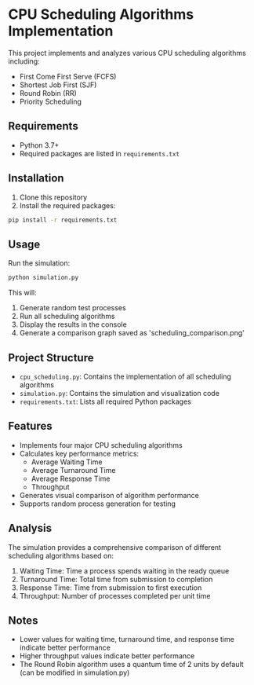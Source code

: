 # CPU Scheduling Algorithms Implementation

This project implements and analyzes various CPU scheduling algorithms including:
- First Come First Serve (FCFS)
- Shortest Job First (SJF)
- Round Robin (RR)
- Priority Scheduling

## Requirements

- Python 3.7+
- Required packages are listed in `requirements.txt`

## Installation

1. Clone this repository
2. Install the required packages:
```bash
pip install -r requirements.txt
```

## Usage

Run the simulation:
```bash
python simulation.py
```

This will:
1. Generate random test processes
2. Run all scheduling algorithms
3. Display the results in the console
4. Generate a comparison graph saved as 'scheduling_comparison.png'

## Project Structure

- `cpu_scheduling.py`: Contains the implementation of all scheduling algorithms
- `simulation.py`: Contains the simulation and visualization code
- `requirements.txt`: Lists all required Python packages

## Features

- Implements four major CPU scheduling algorithms
- Calculates key performance metrics:
  - Average Waiting Time
  - Average Turnaround Time
  - Average Response Time
  - Throughput
- Generates visual comparison of algorithm performance
- Supports random process generation for testing

## Analysis

The simulation provides a comprehensive comparison of different scheduling algorithms based on:
1. Waiting Time: Time a process spends waiting in the ready queue
2. Turnaround Time: Total time from submission to completion
3. Response Time: Time from submission to first execution
4. Throughput: Number of processes completed per unit time

## Notes

- Lower values for waiting time, turnaround time, and response time indicate better performance
- Higher throughput values indicate better performance
- The Round Robin algorithm uses a quantum time of 2 units by default (can be modified in simulation.py) 